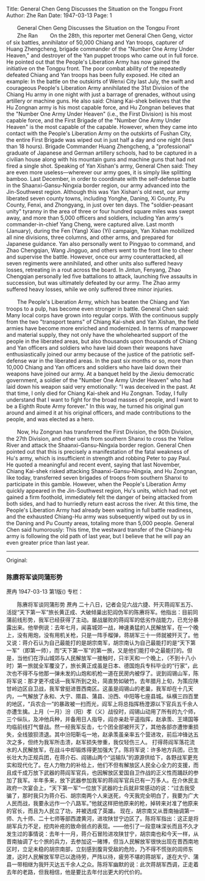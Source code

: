 Title: General Chen Geng Discusses the Situation on the Tongpu Front
Author: Zhe Ran
Date: 1947-03-13
Page: 1

　　General Chen Geng Discusses the Situation on the Tongpu Front
　　Zhe Ran
　　On the 28th, this reporter met General Chen Geng, victor of six battles, annihilator of 50,000 Chiang and Yan troops, capturer of Huang Zhengcheng, brigade commander of the "Number One Army Under Heaven," and destroyer of the Yan puppet troops who came out in full force. He pointed out that the People's Liberation Army has now gained the initiative on the Tongpu front. The poor combat ability of the repeatedly defeated Chiang and Yan troops has been fully exposed. He cited an example: In the battle on the outskirts of Wenxi City last July, the swift and courageous People's Liberation Army annihilated the 31st Division of the Chiang Hu army in one night with just a barrage of grenades, without using artillery or machine guns. He also said: Chiang Kai-shek believes that the Hu Zongnan army is his most capable force, and Hu Zongnan believes that the "Number One Army Under Heaven" (i.e., the First Division) is his most capable force, and the First Brigade of the "Number One Army Under Heaven" is the most capable of the capable. However, when they came into contact with the People's Liberation Army on the outskirts of Fushan City, the entire First Brigade was wiped out in just half a day and one night (less than 18 hours). Brigade Commander Huang Zhengcheng, a "professional" graduate of Japanese and German artillery schools, had to be captured in a civilian house along with his mountain guns and machine guns that had not fired a single shot. Speaking of Yan Xishan's army, General Chen said: They are even more useless—wherever our army goes, it is simply like splitting bamboo. Last December, in order to coordinate with the self-defense battle in the Shaanxi-Gansu-Ningxia border region, our army advanced into the Jin-Southwest region. Although this was Yan Xishan's old nest, our army liberated seven county towns, including Yonghe, Daning, Xi County, Pu County, Fenxi, and Zhongyang, in just over ten days. The "soldier-peasant unity" tyranny in the area of three or four hundred square miles was swept away, and more than 5,000 officers and soldiers, including Yan army's commander-in-chief Yang Cheng, were captured alive. Last month (January), during the Fen (Yang) Xiao (Yi) campaign, Yan Xishan mobilized all nine divisions, three columns, and other arms, and prepared for Japanese guidance. Yan also personally went to Pingyao to command, and Zhao Chengqian, Wang Jingguo, and others went to the front line to cheer and supervise the battle. However, once our army counterattacked, all seven regiments were annihilated, and other units also suffered heavy losses, retreating in a rout across the board. In Jintun, Fenyang, Zhao Chengqian personally led five battalions to attack, launching five assaults in succession, but was ultimately defeated by our army. The Zhao army suffered heavy losses, while we only suffered three minor injuries.

　　The People's Liberation Army, which has beaten the Chiang and Yan troops to a pulp, has become even stronger in battle. General Chen said: Many local corps have grown into regular corps. With the continuous supply from the two "transport teams" of Chiang Kai-shek and Yan Xishan, the field armies have become more enriched and modernized. In terms of manpower and material supply, they not only have the wholehearted support of the people in the liberated areas, but also thousands upon thousands of Chiang and Yan officers and soldiers who have laid down their weapons have enthusiastically joined our army because of the justice of the patriotic self-defense war in the liberated areas. In the past six months or so, more than 10,000 Chiang and Yan officers and soldiers who have laid down their weapons have joined our army. At a banquet held by the Jiexiu democratic government, a soldier of the "Number One Army Under Heaven" who had laid down his weapon said very emotionally: "I was deceived in the past. At that time, I only died for Chiang Kai-shek and Hu Zongnan. Today, I fully understand that I want to fight for the broad masses of people, and I want to be a Eighth Route Army forever." In this way, he turned his original gun around and aimed it at his original officers, and made contributions to the people, and was elected as a hero.

　　Now, Hu Zongnan has transferred the First Division, the 90th Division, the 27th Division, and other units from southern Shanxi to cross the Yellow River and attack the Shaanxi-Gansu-Ningxia border region. General Chen pointed out that this is precisely a manifestation of the fatal weakness of Hu's army, which is insufficient in strength and robbing Peter to pay Paul. He quoted a meaningful and recent event, saying that last November, Chiang Kai-shek risked attacking Shaanxi-Gansu-Ningxia, and Hu Zongnan, like today, transferred seven brigades of troops from southern Shanxi to participate in this gamble. However, when the People's Liberation Army quickly appeared in the Jin-Southwest region, Hu's units, which had not yet gained a firm foothold, immediately felt the danger of being attacked from both sides, and had to hurriedly return east across the river. At this time, the People's Liberation Army had already been waiting in full battle readiness, and the exhausted Chiang-Hu army was subsequently wiped out by us in the Daning and Pu County areas, totaling more than 5,000 people. General Chen said humorously: This time, the westward transfer of the Chiang-Hu army is following the old path of last year, but I believe that he will pay an even greater price than last year.



<hr /> 

Original: 


### 陈赓将军谈同蒲形势
蔗冉
1947-03-13
第1版()
专栏：

　　陈赓将军谈同蒲形势
    蔗冉
    二十八日，记者会见六战六捷、歼灭蒋阎军五万、活捉“天下第一军”旅长黄正成、大破倾巢出犯阎伪军的陈赓将军。他指出：目前同蒲前线形势，我军已经获得了主动。屡战屡败的蒋阎军的低劣作战能力，已充分暴露出来。他举例说：去年七月，闻喜城郊一战，神速勇猛的人民解放军，在一个晚上，没有用炮，没有用机关枪，只是一阵手榴弹，蒋胡军三十一师就被歼灭了。他又说：蒋介石认为自己最能打的是胡宗南军，胡宗南认为自己最能打的是“天下第一军”（即第一师），而“天下第一军”的第一旅，又是他们能打中之最能打的。但是，当他们在浮山城郊与人民解放军一接触时，只半天和一个晚上，（不到十八小时）第一旅就全军覆没了，旅长黄正成虽是日本、德国炮兵专科毕业的“行家”，此次也不得不与他那一弹未发的山炮和机枪一道在民房内被俘了。说到阎锡山军，陈将军说：那才更不成话—我军所到之处，简直势如破竹。去年腊月上旬，为策应陕甘岭边区自卫战，我军曾挺进晋西南区。这虽是阎锡山的老巢，我军却在十几天内，一气解放了永和、大宁、隰县、蒲县、汾西、中阳等七座县城。纵横三四百里的地区，“兵农合一”的暴政被一扫而光，阎军上将总指挥杨澄源以下官兵五千余人亦遭生擒。上月（一月）汾（阳）孝（义）战役时，阎锡山动用了所有的九个师，三个纵队，及冲他兵种，并备用日人指导，阎亦亲赴平遥指挥，赵承羡、王靖国等均临前线打气督战。然一经我军反击，七个团全部被歼灭了，其他各部亦遭惨重损失，全线狼狈溃退。其中汾阳靳屯一地，赵承羡虽亲率五个营进攻，前后冲锋达五次之多，但终为我军所击溃，赵军损失惨重，我仅轻伤三人。
    打得蒋阎军落花流水的人民解放军，在战斗中却锻炼得更加强大了。陈将军说：许多地方兵团，已生长壮大为正规兵团，在蒋介石、阎锡山两个“运输队”的源源供给下，各野战军更充实和现代化了。在人力物力的补给上，他们不但有解放区人民全心全力的支援，而且成千成万放下武器的蒋阎军官兵，也因解放区爱国自卫作战的正义性而踊跃的参加了我军。半年多来，放下武器参加我军的蒋阎军官兵已有一万多人。在介休民主政府一次宴会上，“天下第一军”一位放下武器的士兵就非常感动的说：“过去我受骗了，那时我只为蒋介石、胡宗南两个人来送死，今天我完全明白了，我要为广大人民而战，我要永远作一个八路军。”他就这样把他原来的枪，掉转来对准了他原来的官长，而且为人民立了功，并被选成了英雄。
    现在，胡宗南又从晋南抽调第一师、九十师、二十七师等部西渡黄河，进攻陕甘宁边区了。陈将军指出：这正是将胡军兵力不足，挖肉补疮的致命弱点的表现。——他引了一段意味深长而且不久才发生过的事情说：去年十一月，蒋介石冒险进攻陕甘宁，胡宗南也和今天一样，从晋南抽调了七个旅的兵力，去参加这一赌博，但当人民解放军很快出现在晋西南地区时，立足未稳的胡宗南部，立刻感到腹背受敌的危险，乃不得不慌张的闾师东渡，这时人民解放军早已以逸待劳，严阵以待，疲劳不堪的蒋胡军，遂在大宁、蒲县一带相继为我歼灭达五千余人之众。陈将军幽默的说：此次蒋胡军西调，正走着去年的老路，但我相信，他是要比去年付出更大的代价的。
